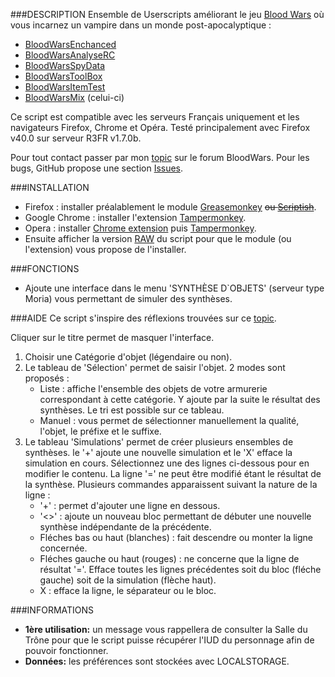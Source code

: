 ###DESCRIPTION
Ensemble de Userscripts améliorant le jeu [Blood Wars](http://www.fr.bloodwars.net) où vous incarnez un vampire dans un monde post-apocalyptique :
* [BloodWarsEnchanced](https://github.com/Ecilam/BloodWarsEnhanced)
* [BloodWarsAnalyseRC](https://github.com/Ecilam/BloodWarsAnalyseRC)
* [BloodWarsSpyData](https://github.com/Ecilam/BloodWarsSpyData)
* [BloodWarsToolBox](https://github.com/Ecilam/BloodWarsToolBox) 
* [BloodWarsItemTest](https://github.com/Ecilam/BloodWarsItemTest)
* [BloodWarsMix](https://github.com/Ecilam/BloodWarsMix) (celui-ci)

Ce script est compatible avec les serveurs Français uniquement et les navigateurs Firefox, Chrome et Opéra.
Testé principalement avec Firefox v40.0 sur serveur R3FR v1.7.0b.

Pour tout contact passer par mon [topic](http://forum.fr.bloodwars.net/index.php?page=Thread&threadID=204323/) sur le forum BloodWars.
Pour les bugs, GitHub propose une section [Issues](https://github.com/Ecilam/BloodWarsToolBox/issues).

###INSTALLATION
* Firefox : installer préalablement le module [Greasemonkey](https://addons.mozilla.org/fr/firefox/addon/greasemonkey/) <strike>ou [Scriptish](https://addons.mozilla.org/en-US/firefox/addon/scriptish/)</strike>.
* Google Chrome : installer l'extension [Tampermonkey](https://chrome.google.com/webstore/detail/dhdgffkkebhmkfjojejmpbldmpobfkfo).
* Opera : installer [Chrome extension](https://addons.opera.com/fr/extensions/details/download-chrome-extension-9/?display=en) puis [Tampermonkey](https://chrome.google.com/webstore/detail/dhdgffkkebhmkfjojejmpbldmpobfkfo).
* Ensuite afficher la version [RAW](https://raw.githubusercontent.com/Ecilam/BloodWarsMix/master/BloodWarsMix%40bwm.user.js) du script pour que le module (ou l'extension) vous propose de l'installer.

###FONCTIONS
* Ajoute une interface dans le menu 'SYNTHÈSE D`OBJETS' (serveur type Moria) vous permettant de simuler des synthèses.

###AIDE
Ce script s'inspire des réflexions trouvées sur ce [topic](http://forum.fr.bloodwars.net/index.php?page=Thread&threadID=235942).

Cliquer sur le titre permet de masquer l'interface.

1. Choisir une Catégorie d'objet (légendaire ou non).
2. Le tableau de 'Sélection' permet de saisir l'objet. 2 modes sont proposés :
	- Liste : affiche l'ensemble des objets de votre armurerie correspondant à cette catégorie. Y ajoute par la suite le résultat des synthèses. Le tri est possible sur ce tableau.
	- Manuel : vous permet de sélectionner manuellement la qualité, l'objet, le préfixe et le suffixe.
3. Le tableau 'Simulations' permet de créer plusieurs ensembles de synthèses. le '+' ajoute une nouvelle simulation et le 'X' efface la simulation en cours.
	Sélectionnez une des lignes ci-dessous pour en modifier le contenu. La ligne '=' ne peut être modifié étant le résultat de la synthèse. 
	Plusieurs commandes apparaissent suivant la nature de la ligne : 
	- '+' : permet d'ajouter une ligne en dessous.
	- '<>' : ajoute un nouveau bloc permettant de débuter une nouvelle synthèse indépendante de la précédente.
	- Fléches bas ou haut (blanches) : fait descendre ou monter la ligne concernée.
	- Fléches gauche ou haut (rouges) : ne concerne que la ligne de résultat '='. Efface toutes les lignes précédentes soit du bloc (fléche gauche) soit de la simulation (flèche haut).
	- X : efface la ligne, le séparateur ou le bloc.

###INFORMATIONS
* **1ère utilisation:** un message vous rappellera de consulter la Salle du Trône pour que le script puisse récupérer l'IUD du personnage afin de pouvoir fonctionner.
* **Données:** les préférences sont stockées avec LOCALSTORAGE.
